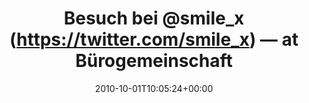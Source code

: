 ---
retweeted: false
source: <a href="http://gowalla.com/" rel="nofollow">Gowalla</a>
entities:
  hashtags: []
  symbols: []
  user_mentions:
  - name: "@smile_x *th"
    screen_name: smile_x
    indices:
    - '11'
    - '19'
    id_str: '14692865'
    id: '14692865'
  urls: []
display_text_range:
- '0'
- '75'
favorite_count: '0'
id_str: '26066066657'
truncated: false
retweet_count: '0'
id: '26066066657'
created_at: Fri Oct 01 10:05:24 +0000 2010
favorited: false
full_text: Besuch bei [@smile_x](https://twitter.com/smile_x) — at Bürogemeinschaft
  12345 http://gowal.la/c/2B8Uh?137
lang: de
tags:
- pesos/twitter
date: '2010-10-01T10:05:24+00:00'
src: https://twitter.com/bascht/status/26066066657
original_url: https://twitter.com/bascht/status/26066066657
type: twitter_tweet
text: Besuch bei [@smile_x](https://twitter.com/smile_x) — at Bürogemeinschaft 12345
  http://gowal.la/c/2B8Uh?137
title: Besuch bei @smile_x (https://twitter.com/smile_x) — at Bürogemeinschaft

---